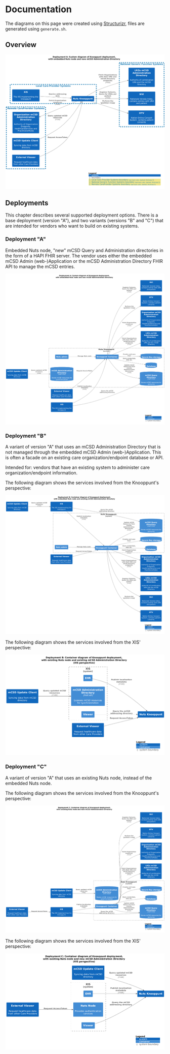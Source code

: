 # Documentation

The diagrams on this page were created using [Structurizr](https://structurizr.com/), files are generated using `generate.sh`.

## Overview

![structurizr-A1_SystemContext.png](images/structurizr-A1_SystemContext.png)

## Deployments

This chapter describes several supported deployment options. There is a base deployment (version "A"),
and two variants (versions "B" and "C") that are intended for vendors who want to build on existing systems.

### Deployment "A"
Embedded Nuts node, "new" mCSD Query and Administration directories in the form of a HAPI FHIR server.
The vendor uses either the embedded mCSD Admin (web-)Application or the mCSD Administration Directory FHIR API to manage the mCSD entries.

![structurizr-A2_ContainerDiagram.png](images/structurizr-A2_ContainerDiagram.png)

### Deployment "B"
A variant of version "A" that uses an mCSD Administration Directory that is not managed through the embedded mCSD Admin (web-)Application.
This is often a facade on an existing care organization/endpoint database or API.

Intended for: vendors that have an existing system to administer care organization/endpoint information.

The following diagram shows the services involved from the Knooppunt's perspective:

![structurizr-B2_ContainerDiagram.png](images/structurizr-B2_ContainerDiagram.png)

The following diagram shows the services involved from the XIS' perspective:

![structurizr-B2_XIS_ContainerDiagram.png](images/structurizr-B2_XIS_ContainerDiagram.png)

### Deployment "C"
A variant of version "A" that uses an existing Nuts node, instead of the embedded Nuts node.

The following diagram shows the services involved from the Knooppunt's perspective:

![structurizr-C2_ContainerDiagram.png](images/structurizr-C2_ContainerDiagram.png)

The following diagram shows the services involved from the XIS' perspective:

![structurizr-C2_XIS_ContainerDiagram.png](images/structurizr-C2_XIS_ContainerDiagram.png)
